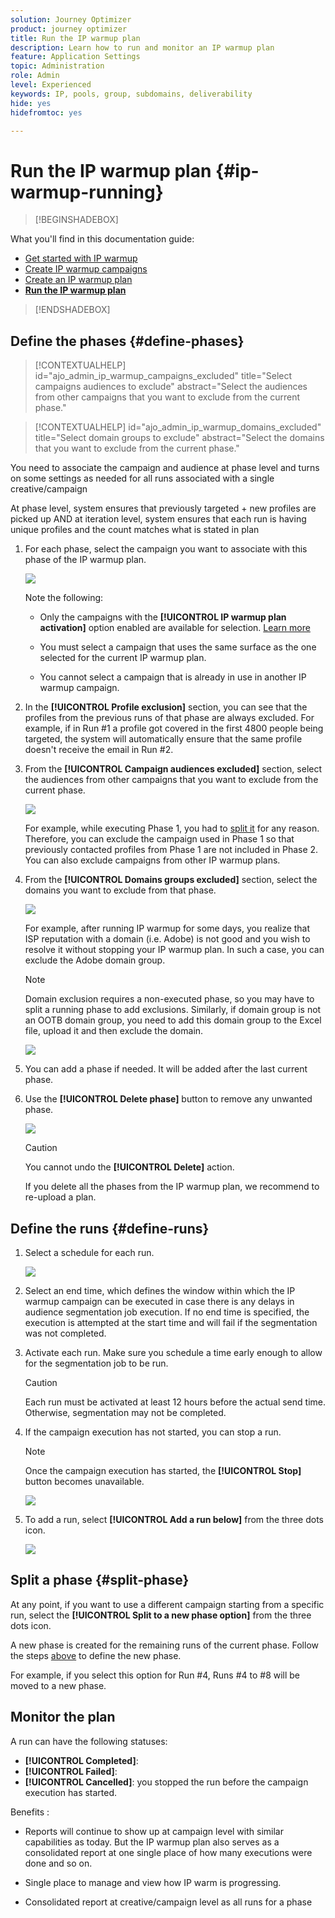 ```yaml
---
solution: Journey Optimizer
product: journey optimizer
title: Run the IP warmup plan
description: Learn how to run and monitor an IP warmup plan
feature: Application Settings
topic: Administration
role: Admin
level: Experienced
keywords: IP, pools, group, subdomains, deliverability
hide: yes
hidefromtoc: yes

---
```

# Run the IP warmup plan {#ip-warmup-running}

>[!BEGINSHADEBOX]

What you'll find in this documentation guide:

* [Get started with IP warmup](ip-warmup-gs.md)
* [Create IP warmup campaigns](ip-warmup-campaign.md)
* [Create an IP warmup plan](ip-warmup-plan.md)
* **[Run the IP warmup plan](ip-warmup-running.md)**

>[!ENDSHADEBOX]

## Define the phases {#define-phases}

>[!CONTEXTUALHELP]
>id="ajo_admin_ip_warmup_campaigns_excluded"
>title="Select campaigns audiences to exclude"
>abstract="Select the audiences from other campaigns that you want to exclude from the current phase."

>[!CONTEXTUALHELP]
>id="ajo_admin_ip_warmup_domains_excluded"
>title="Select domain groups to exclude"
>abstract="Select the domains that you want to exclude from the current phase."

You need to associate the campaign and audience at phase level and turns on some settings as needed for all runs associated with a single creative/campaign

At phase level, system ensures that previously targeted + new profiles are picked up AND at iteration level, system ensures that each run is having unique profiles and the count matches what is stated in plan

1. For each phase, select the campaign you want to associate with this phase of the IP warmup plan.

    ![](assets/ip-warmup-plan-select-campaign.png)

    Note the following:

    * Only the campaigns with the **[!UICONTROL IP warmup plan activation]** option enabled <!--and live?--> are available for selection. [Learn more](#create-ip-warmup-campaign)
    
    * You must select a campaign that uses the same surface as the one selected for the current IP warmup plan.

    * You cannot select a campaign that is already in use in another IP warmup campaign.

1. In the **[!UICONTROL Profile exclusion]** section, you can see that the profiles from the previous runs of that phase are always excluded. For example, if in Run #1 a profile got covered in the first 4800 people being targeted, the system will automatically ensure that the same profile doesn't receive the email in Run #2.

1. From the **[!UICONTROL Campaign audiences excluded]** section, select the audiences from other <!--executed/live?-->campaigns that you want to exclude from the current phase.

    ![](assets/ip-warmup-plan-exclude-campaigns.png)

    For example, while executing Phase 1, you had to [split it](#split-phase) for any reason. Therefore, you can exclude the campaign used in Phase 1 so that previously contacted profiles from Phase 1 are not included in Phase 2. You can also exclude campaigns from other IP warmup plans.

1. From the **[!UICONTROL Domains groups excluded]** section, select the domains you want to exclude from that phase.

    ![](assets/ip-warmup-plan-exclude-domains.png)

    For example, after running IP warmup for some days, you realize that ISP reputation with a domain (i.e. Adobe) is not good and you wish to resolve it without stopping your IP warmup plan. In such a case, you can exclude the Adobe domain group.

    >[!NOTE]
    >
    >Domain exclusion requires a non-executed phase, so you may have to split a running phase to add exclusions. Similarly, if domain group is not an OOTB domain group, you need to add this domain group to the Excel file, upload it and then exclude the domain.

    ![](assets/ip-warmup-plan-phase-1.png)

1. You can add a phase if needed. It will be added after the last current phase.

1. Use the **[!UICONTROL Delete phase]** button to remove any unwanted phase.

    ![](assets/ip-warmup-plan-add-delete-phases.png)

    >[!CAUTION]
    >
    >You cannot undo the **[!UICONTROL Delete]** action.
    >
    >If you delete all the phases from the IP warmup plan, we recommend to re-upload a plan.

## Define the runs {#define-runs}

1. Select a schedule for each run. <!--which is actually a window of opportunity. meaning? how many hours? shall we specify that to clarify?-->

    ![](assets/ip-warmup-plan-send-time.png)

1. Select an end time, which defines the window within which the IP warmup campaign can be executed in case there is any delays in audience segmentation job execution. If no end time is specified, the execution is attempted at the start time and will fail if the segmentation was not completed.

1. Activate each run. Make sure you schedule a time early enough to allow for the segmentation job to be run. <!--explain how you can evaluate a proper time-->

    >[!CAUTION]
    >
    >Each run must be activated at least 12 hours before the actual send time. Otherwise, segmentation may not be completed. <!--How do you know when segmentation is complete? Is there a way to prevent user from scheduling less than 12 hours before the segmentation job?-->

    <!--Sart to execute on every day basis by simply clicking the play button > for each run? do you have to come back every day to activate each run? or can you schedule them one after the other?)-->

1. If the campaign execution has not started, you can stop a run.<!--why?-->

    >[!NOTE]
    >
    >Once the campaign execution has started, the **[!UICONTROL Stop]** button becomes unavailable. <!--TBC in UI-->

    ![](assets/ip-warmup-plan-stop-run.png)

1. To add a run, select **[!UICONTROL Add a run below]** from the three dots icon.

    ![](assets/ip-warmup-plan-run-more-actions.png)

## Split a phase {#split-phase}

At any point, if you want to use a different campaign starting from a specific run, select the **[!UICONTROL Split to a new phase option]** from the three dots icon.

A new phase is created for the remaining runs of the current phase. Follow the steps [above](#define-phases) to define the new phase.

For example, if you select this option for Run #4, Runs #4 to #8 will be moved to a new phase.

<!--
You don't have to decide the campaign upfront. You can do a split later. It's a work in progress plan: you activate one run at a time with a campaign and you always have the flexibility to modify it while working on it.

But need to explain in which case you want to modify campaigns, provide examples
-->

## Monitor the plan

A run can have the following statuses<!--TBC with Medha-->:

* **[!UICONTROL Completed]**: 
* **[!UICONTROL Failed]**:
* **[!UICONTROL Cancelled]**: you stopped the run before the campaign execution has started.

Benefits :

* Reports will continue to show up at campaign level with similar capabilities as today. But the IP warmup plan also serves as a consolidated report at one single place of how many executions were done and so on.

* Single place to manage and view how IP warm is progressing.

* Consolidated report at creative/campaign level as all runs for a phase 